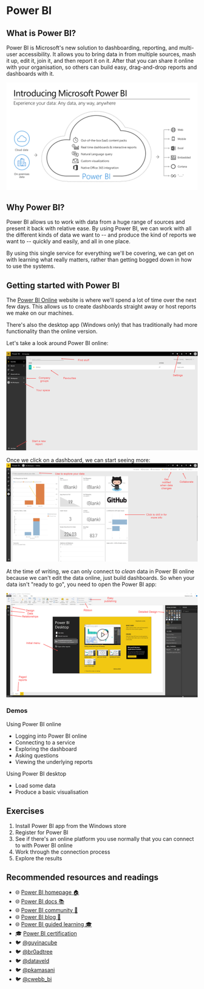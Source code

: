 # Power BI

## What is Power BI?

Power BI is Microsoft's new solution to dashboarding, reporting, and multi-user accessibility. It allows you to bring data in from multiple sources, mash it up, edit it, join it, and then report it on it. After that you can share it online with your organisation, so others can build easy, drag-and-drop reports and dashboards with it.

![Power BI Microsoft View](img/powerbimsftintro.png)


## Why Power BI?
Power BI allows us to work with data from a huge range of sources and present it back with relative ease. By using Power BI, we can work with all the different kinds of data we want to -- and produce the kind of reports we want to -- quickly and easily, and all in one place.

By using this single service for everything we'll be covering, we can get on with learning what really matters, rather than getting bogged down in how to use the systems.

## Getting started with Power BI
The [Power BI Online](//powerbi.com) website is where we'll spend a lot of time over the next few days. This allows us to create dashboards straight away or host reports we make on our machines.

There's also the desktop app (Windows only) that has traditionally had more functionality than the online version.

Let's take a look around Power BI online:

![Power BI bits and pieces](img/powerbionlinehome.jpg)

Once we click on a dashboard, we can start seeing more:
![Power BI dashboard](img/powerbidashboard.jpg)

At the time of writing, we can only connect to *clean* data in Power BI online because we can't edit the data online, just build dashboards. So when your data isn't "ready to go", you need to open the Power BI app:

![Power BI bits and pieces](img/powerbihome.jpg)


### Demos
Using Power BI online
- Logging into Power BI online
- Connecting to a service
- Exploring the dashboard
- Asking questions
- Viewing the underlying reports

Using Power BI desktop
- Load some data
- Produce a basic visualisation

## Exercises
1. Install Power BI app from the Windows store
1. Register for Power BI
1. See if there's an online platform you use normally that you can connect to with Power BI online
1. Work through the connection process
1. Explore the results

## Recommended resources and readings
- :globe_with_meridians: [Power BI homepage :house:](http://powerbi.microsoft.com)
- :globe_with_meridians: [Power BI docs :books:](http://support.powerbi.com/)
- :globe_with_meridians: [Power BI community :dancers:](http://community.powerbi.com/)
- :globe_with_meridians: [Power BI blog :page_facing_up:](http://blogs.msdn.com/b/powerbi/)
- :globe_with_meridians: [Power BI guided learning :mortar_board:](https://docs.microsoft.com/en-us/power-bi/guided-learning/index)
- :mortar_board: [Power BI certification](https://www.microsoft.com/en-us/learning/exam-70-778.aspx)
- :bird: [@guyinacube](https://twitter.com/guyinacube)
- :bird: [@br0adtree](https://twitter.com/Br0adtree)
- :bird: [@dataveld](https://twitter.com/dataveld)
- :bird: [@pkamasani](https://twitter.com/pkamasani)
- :bird: [@cwebb_bi](https://twitter.com/cwebb_bi)
